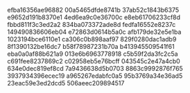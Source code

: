 efba16356ae96882
00a5465dfde8741b
37ab52c1843b6375
e9652d191b8370e1
4ed6ea9c0e36700c
e8eb61706233cf8d
fbbd811f3c3ed2a2
834ba073372ade8d
fedfa16552e8237c
149490836606eb04
e72863d0614b5a0c
afb179de32e5e1ba
1023194bce6110e1
ca306c0b898aaf97
829f0280dac1adb9
8f1390132be16dc7
b58f78987231b70a
b413945509541f61
eba0a0af88b621a9
013e6b6963778918
c5b59f2da3fc2c5a
c691fee8237869c2
c02958eb5e76bcff
043545c2e47a4cb0
634e0dec819ef8cd
7a9436638d5b0703
8863c9992876f765
3937934396ecec19
a965267edabfc0a5
95b3769a34e36ad5
23eac59e3ed2dcd5
506aeec209894517
